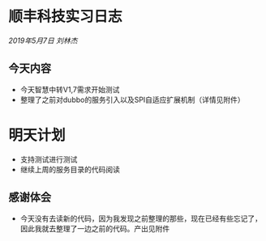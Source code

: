 # 顺丰科技实习日志

*2019年5月7日 刘林杰*

## 今天内容

- 今天智慧中转V1,7需求开始测试
- 整理了之前对dubbo的服务引入以及SPI自适应扩展机制（详情见附件）

# 明天计划

- 支持测试进行测试
- 继续上周的服务目录的代码阅读

## 感谢体会

- 今天没有去读新的代码，因为我发现之前整理的那些，现在已经有些忘记了，因此我就去整理了一边之前的代码。产出见附件